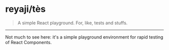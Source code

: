# reyaji/tès

> A simple React playground. For, like, tests and stuffs.

* * *

Not much to see here: it's a simple playground environment for rapid testing of React Components.
